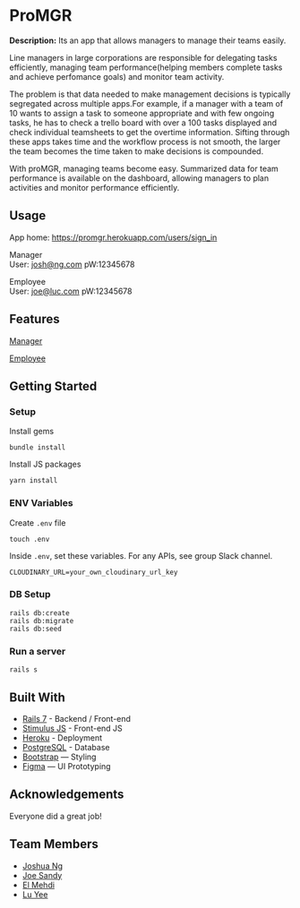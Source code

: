 # ProMGR

<b>Description:</b>
Its an app that allows managers to manage their teams easily. 

Line managers in large corporations are responsible for delegating tasks efficiently, managing team performance(helping members complete tasks and achieve perfomance goals) and monitor team activity.

The problem is that data needed to make management decisions is typically segregated across multiple apps.For example, if a manager with a team of 10 wants to assign a task to someone appropriate and with few ongoing tasks, he has to check a trello board with over a 100 tasks displayed and check individual teamsheets to get the overtime information. Sifting through these apps takes time and the workflow process is not smooth, the larger the team becomes the time taken to make decisions is compounded.

With proMGR, managing teams become easy. Summarized data for team performance is available on the dashboard, allowing managers to plan activities and monitor performance efficiently.

## Usage
App home: https://promgr.herokuapp.com/users/sign_in


Manager </br>
User: josh@ng.com
pW:12345678

Employee </br>
User: joe@luc.com
pW:12345678


## Features

<ins>Manager</ins>



<ins>Employee</ins>




## Getting Started
### Setup

Install gems
```
bundle install
```
Install JS packages
```
yarn install
```

### ENV Variables
Create `.env` file
```
touch .env
```
Inside `.env`, set these variables. For any APIs, see group Slack channel.
```
CLOUDINARY_URL=your_own_cloudinary_url_key
```

### DB Setup
```
rails db:create
rails db:migrate
rails db:seed
```

### Run a server
```
rails s
```

## Built With
- [Rails 7](https://guides.rubyonrails.org/) - Backend / Front-end
- [Stimulus JS](https://stimulus.hotwired.dev/) - Front-end JS
- [Heroku](https://heroku.com/) - Deployment
- [PostgreSQL](https://www.postgresql.org/) - Database
- [Bootstrap](https://getbootstrap.com/) — Styling
- [Figma](https://www.figma.com) — UI Prototyping

## Acknowledgements
Everyone did a great job!

## Team Members
- [Joshua Ng](https://github.com/joshnsw)
- [Joe Sandy](https://github.com/Luciensands)
- [El Mehdi](https://github.com/Mhiidooo)
- [Lu Yee](https://github.com/wongluyee)

